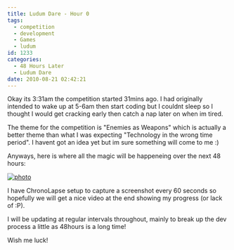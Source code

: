 ```yaml
---
title: Ludum Dare - Hour 0
tags:
  - competition
  - development
  - Games
  - ludum
id: 1233
categories:
  - 48 Hours Later
  - Ludum Dare
date: 2010-08-21 02:42:21
---
```


Okay its 3:31am the competition started 31mins ago. I had originally intended to wake up at 5-6am then start coding but I couldnt sleep so I thought I would get cracking early then catch a nap later on when im tired.

The theme for the competition is "Enemies as Weapons" which is actually a better theme than what I was expecting "Technology in the wrong time period". I havent got an idea yet but im sure something will come to me :)

Anyways, here is where all the magic will be happeneing over the next 48 hours:

[![](https://mikecann.co.uk/wp-content/uploads/2010/08/photo-1024x768.jpg "photo")](https://mikecann.co.uk/wp-content/uploads/2010/08/photo.jpg)

I have ChronoLapse setup to capture a screenshot every 60 seconds so hopefully we will get a nice video at the end showing my progress (or lack of :P).

I will be updating at regular intervals throughout, mainly to break up the dev process a little as 48hours is a long time!

Wish me luck!